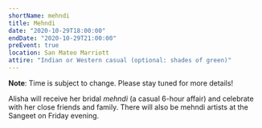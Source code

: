 ```yaml
---
shortName: mehndi
title: Mehndi
date: "2020-10-29T18:00:00"
endDate: "2020-10-29T21:00:00"
preEvent: true
location: San Mateo Marriott
attire: "Indian or Western casual (optional: shades of green)"
---
```


**Note**: Time is subject to change. Please stay tuned for more details!

Alisha will receive her bridal _mehndi_ (a casual 6-hour affair) and celebrate with her close friends and family. There will also be mehndi artists at the Sangeet on Friday evening.
